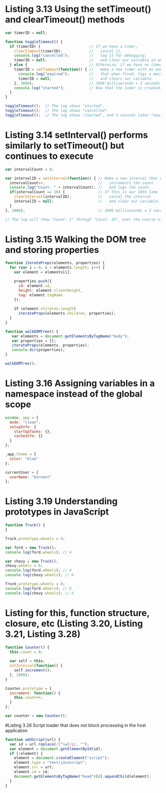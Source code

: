 # Listing 3.13 Using the setTimeout() and clearTimeout() methods

```javascript
var timerID = null;                   

function toggleTimeout() {
  if (timerID) {                      // If we have a timer,
    clearTimeout(timerID);            //   cancel it,
    console.log("cancelled");         //   log it for debugging,
    timerID = null;                   //   and clear our variable so we know it's not valid.
  } else {                            // Otherwise, if we have no timer,
    timerID = setTimeout(function() { //   make a new timer with an anonymous function
      console.log("expired");         //   that when fired, logs a message 
      timerID = null;                 //   and clears our variable.
    }, 3000);                         // 3000 milliseconds = 3 seconds.
    console.log("started");           // Now that the timer is created, log a message.
  }
}

toggleTimeout();  // The log shows "started".
toggleTimeout();  // The log shows "cancelled".
toggleTimeout();  // The log shows "started", and 3 seconds later "expired".
```

# Listing 3.14 setInterval() performs similarly to setTimeout() but continues to execute

```javascript
var intervalCount = 0;

var intervalID = setInterval(function() { // Make a new interval that when fired
  intervalCount++;                        //   increments the count
  console.log("Count: " + intervalCount); //   and logs the count.
  if(intervalCount == 10) {               // If this is our 10th time through,
    clearInterval(intervalID);            //   cancel the interval 
    intervalID = null;                    //   and clear our variable. 
  }
}, 2000);                                 // 2000 milliseconds = 2 seconds.

// The log will show "Count: 1" through "Count: 10", over the course of 20 seconds.
```

# Listing 3.15 Walking the DOM tree and storing properties

```javascript
function iterateProps(elements, properties) {
  for (var i = 0; i < elements.length; i++) {
    var element = elements[i];

    properties.push({
      id: element.id,
      height: element.clientHeight,
      tag: element.tagName
    });
    
    if (element.children.length)
      iterateProps(elements.children, properties);
  }
}

function walkDOMTree() {
   var elements = document.getElementsByTagName("body");	
   var properties = [];
   iterateProps(elements, properties);
   console.dir(properties);
}

walkDOMTree();
```

# Listing 3.16 Assigning variables in a namespace instead of the global scope

```javascript
window._app = {
  mode: "clean",
  setupInfo: {
    startUpTasks: {},
    cacheInfo: {}
  }
};

_app.theme = {
  color: "blue"
};

currentUser = {
  userName: "Earnest"
};
```

# Listing 3.19 Understanding prototypes in JavaScript

```javascript
function Truck() {
}

Truck.prototype.wheels = 4;

var ford = new Truck();
console.log(ford.wheels); // 4

var chevy = new Truck();
chevy.wheels = 6;
console.log(ford.wheels); // 4
console.log(chevy.wheels); // 6

Truck.prototype.wheels = 8;
console.log(ford.wheels); // 8
console.log(chevy.wheels); // 6
```

# Listing for this, function structure, closure, etc (Listing 3.20, Listing 3.21, Listing 3.28)

```javascript
function Counter() {
  this.count = 0;
  
  var self = this;
  setInterval(function() {
    self.increment();
  }, 1000);
}

Counter.prototype = {
  increment: function() {
    this.count++;
  }
};

var counter = new Counter();
```

#Listing 3.26 Script loader that does not block processing in the host application

```javascript
function addScript(url) {
  var id = url.replace(/[^\w]/gi, "");
  var element = document.getElementById(id);
  if (!element) {
    element = document.createElement("script");
    element.type = "text/javascript";
    element.src = url;
    element.id = id;
    document.getElementsByTagName("head")[0].appendChild(element);	
  }
}
```